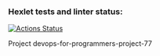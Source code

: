 ### Hexlet tests and linter status:
[![Actions Status](https://github.com/mur78/devops-for-programmers-project-77/actions/workflows/hexlet-check.yml/badge.svg)](https://github.com/mur78/devops-for-programmers-project-77/actions)

Project
devops-for-programmers-project-77

